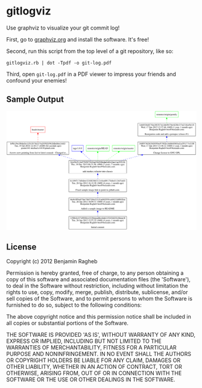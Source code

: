 # gitlogviz

Use graphviz to visualize your git commit log!

First, go to [graphviz.org](http://graphviz.org/) and install the software. It's free!

Second, run this script from the top level of a git repository, like so:

    gitlogviz.rb | dot -Tpdf -o git-log.pdf

Third, open `git-log.pdf` in a PDF viewer to impress your friends and confound your enemies!

## Sample Output

![Sample Image](https://github.com/gismo141/gitlogviz/raw/master/sample.png)

## License

Copyright (c) 2012 Benjamin Ragheb

Permission is hereby granted, free of charge, to any person obtaining a copy
of this software and associated documentation files (the 'Software'), to deal
in the Software without restriction, including without limitation the rights
to use, copy, modify, merge, publish, distribute, sublicense, and/or sell
copies of the Software, and to permit persons to whom the Software is
furnished to do so, subject to the following conditions:

The above copyright notice and this permission notice shall be included in all
copies or substantial portions of the Software.

THE SOFTWARE IS PROVIDED 'AS IS', WITHOUT WARRANTY OF ANY KIND, EXPRESS OR
IMPLIED, INCLUDING BUT NOT LIMITED TO THE WARRANTIES OF MERCHANTABILITY,
FITNESS FOR A PARTICULAR PURPOSE AND NONINFRINGEMENT. IN NO EVENT SHALL THE
AUTHORS OR COPYRIGHT HOLDERS BE LIABLE FOR ANY CLAIM, DAMAGES OR OTHER
LIABILITY, WHETHER IN AN ACTION OF CONTRACT, TORT OR OTHERWISE, ARISING FROM,
OUT OF OR IN CONNECTION WITH THE SOFTWARE OR THE USE OR OTHER DEALINGS IN THE
SOFTWARE.
